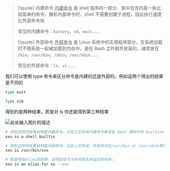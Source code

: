 >[!quote] 内建命令
><u>内建命令</u> 是 shell 程序的一部分，其中包含的是一些比较简单的命令，解析内部命令时，shell 不需要创建子进程，因此执行速度比外部命令快
>
>常见的内建命令：`history`，`cd`，`exit`……

>[!quote] 外部命令
><u>外部命令</u> 是 Linux 系统中的实用程序部分，在系统加载时不随系统一起被加载到内存中，是在 Bash 之外额外安装的，通常放在 `/bin`，`/usr/bin`，`/sbin`，`/usr/sbin`……
>
>常见的外部命令：`ls`，`vi` ……

我们可以使用 type 命令来区分命令是内建的还是外部的。例如这两个得出的结果是不同的

```bash
type exit

type vim
```

得到的是两种结果，若是对 ls 你还能得到第三种结果

![此处输入图片的描述](https://doc.shiyanlou.com/document-uid600404labid6123timestamp1523930371175.png)

```bash
# 得到这样的结果说明是内建命令，正如上文所说内建命令都是在 bash 源码中的 builtins 的.def中
xxx is a shell builtin

# 得到这样的结果说明是外部命令，正如上文所说，外部命令在/usr/bin or /usr/sbin等等中
xxx is /usr/bin/xxx

# 若是得到alias的结果，说明该指令为命令别名所设定的名称；
xxx is an alias for xx --xxx
```